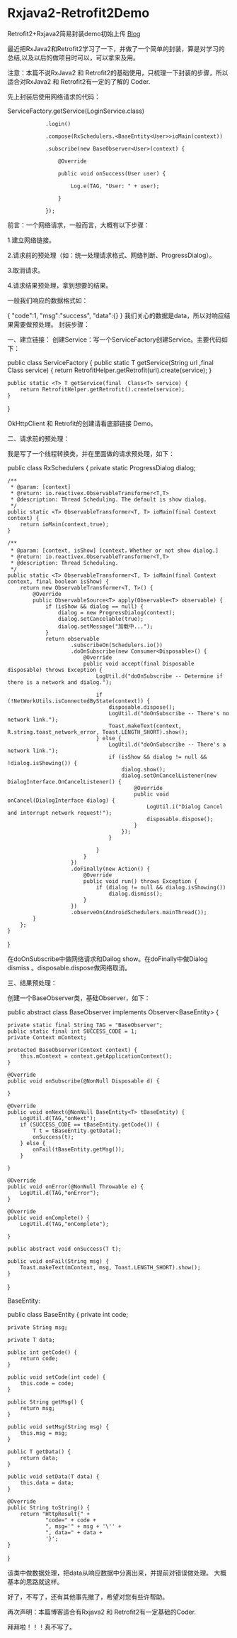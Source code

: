 # Rxjava2-Retrofit2Demo
Retrofit2+Rxjava2简易封装demo初始上传 [Blog](http://blog.csdn.net/yyongchao/article/details/77076321?_blank)

最近把RxJava2和Retrofit2学习了一下，并做了一个简单的封装，算是对学习的总结,以及以后的做项目时可以，可以拿来及用。

注意：本篇不说RxJava2 和 Retrofit2的基础使用，只梳理一下封装的步骤，所以适合对RxJava2 和 Retrofit2有一定的了解的 Coder.

先上封装后使用网络请求的代码：


ServiceFactory.getService(LoginService.class)

                .login()

                .compose(RxSchedulers.<BaseEntity<User>>ioMain(context))

                .subscribe(new BaseObserver<User>(context) {

                    @Override

                    public void onSuccess(User user) {

                        Log.e(TAG, "User: " + user);

                    }

                });

前言：一个网络请求，一般而言，大概有以下步骤：

1.建立网络链接。

2.请求前的预处理（如：统一处理请求格式、网络判断、ProgressDialog）。

3.取消请求。

4.请求结果预处理，拿到想要的结果。

一般我们响应的数据格式如：


{
      "code":1,
      "msg":"success",
      "data":{}
  }
我们关心的数据是data，所以对响应结果需要做预处理。
封装步骤：

一、建立链接：
创建Service：写一个ServiceFactory创建Service。主要代码如下：


public class ServiceFactory {
    public static <T> T getService(String url ,final  Class<T> service) {
        return RetrofitHelper.getRetrofit(url).create(service);
    }

    public static <T> T getService(final  Class<T> service) {
        return RetrofitHelper.getRetrofit().create(service);
    }
}

OkHttpClient 和 Retrofit的创建请看底部链接 Demo。

二、请求前的预处理：

我是写了一个线程转换类，并在里面做的请求预处理，如下：

public class RxSchedulers {
    private static ProgressDialog dialog;

    /**
     * @param: [context]
     * @return: io.reactivex.ObservableTransformer<T,T>
     * @description: Thread Scheduling. The default is show dialog.
     */
    public static <T> ObservableTransformer<T, T> ioMain(final Context context) {
        return ioMain(context,true);
    }

    /**
     * @param: [context, isShow] [context，Whether or not show dialog.]
     * @return: io.reactivex.ObservableTransformer<T,T>
     * @description: Thread Scheduling.
     */
    public static <T> ObservableTransformer<T, T> ioMain(final Context context, final boolean isShow) {
        return new ObservableTransformer<T, T>() {
            @Override
            public ObservableSource<T> apply(Observable<T> observable) {
                if (isShow && dialog == null) {
                    dialog = new ProgressDialog(context);
                    dialog.setCancelable(true);
                    dialog.setMessage("加载中...");
                }
                return observable
                        .subscribeOn(Schedulers.io())
                        .doOnSubscribe(new Consumer<Disposable>() {
                            @Override
                            public void accept(final Disposable disposable) throws Exception {
                                LogUtil.d("doOnSubscribe -- Determine if there is a network and dialog.");

                                if (!NetWorkUtils.isConnectedByState(context)) {
                                    disposable.dispose();
                                    LogUtil.d("doOnSubscribe -- There's no network link.");
                                    Toast.makeText(context, R.string.toast_network_error, Toast.LENGTH_SHORT).show();
                                } else {
                                    LogUtil.d("doOnSubscribe -- There's a network link.");
                                    if (isShow && dialog != null && !dialog.isShowing()) {
                                        dialog.show();
                                        dialog.setOnCancelListener(new DialogInterface.OnCancelListener() {
                                            @Override
                                            public void onCancel(DialogInterface dialog) {
                                                LogUtil.i("Dialog Cancel and interrupt network request!");
                                                disposable.dispose();
                                            }
                                        });
                                    }

                                }
                            }
                        })
                        .doFinally(new Action() {
                            @Override
                            public void run() throws Exception {
                                if (dialog != null && dialog.isShowing())
                                    dialog.dismiss();
                            }
                        })
                        .observeOn(AndroidSchedulers.mainThread());
            }
        };
    }


}

在doOnSubscribe中做网络请求和Dailog show。在doFinally中做Dialog dismiss 。disposable.dispose做网络取消。

三、结果预处理：

创建一个BaseObserver类，基础Observer，如下：

public abstract class BaseObserver<T> implements Observer<BaseEntity<T>> {

    private static final String TAG = "BaseObserver";
    public static final int SUCCESS_CODE = 1;
    private Context mContext;

    protected BaseObserver(Context context) {
        this.mContext = context.getApplicationContext();
    }

    @Override
    public void onSubscribe(@NonNull Disposable d) {

    }

    @Override
    public void onNext(@NonNull BaseEntity<T> tBaseEntity) {
        LogUtil.d(TAG,"onNext");
        if (SUCCESS_CODE == tBaseEntity.getCode()) {
            T t = tBaseEntity.getData();
            onSuccess(t);
        } else {
            onFail(tBaseEntity.getMsg());
        }

    }

    @Override
    public void onError(@NonNull Throwable e) {
        LogUtil.d(TAG,"onError");
    }

    @Override
    public void onComplete() {
        LogUtil.d(TAG,"onComplete");

    }

    public abstract void onSuccess(T t);

    public void onFail(String msg) {
        Toast.makeText(mContext, msg, Toast.LENGTH_SHORT).show();
    }
}

BaseEntity:

public class BaseEntity<T> {
    private int code;

    private String msg;

    private T data;

    public int getCode() {
        return code;
    }

    public void setCode(int code) {
        this.code = code;
    }

    public String getMsg() {
        return msg;
    }

    public void setMsg(String msg) {
        this.msg = msg;
    }

    public T getData() {
        return data;
    }

    public void setData(T data) {
        this.data = data;
    }

    @Override
    public String toString() {
        return "HttpResult{" +
                "code=" + code +
                ", msg='" + msg + '\'' +
                ", data=" + data +
                '}';
    }
}

该类中做数据处理，把data从响应数据中分离出来，并提前对错误做处理。
大概基本的思路就这样。

好了，不写了，还有其他事先撤了，希望对您有些许帮助。

再次声明：本篇博客适合有Rxjava2 和 Retrofit2有一定基础的Coder.

拜拜啦！！！真不写了。

